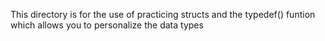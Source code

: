 This directory is for the use of practicing structs and the typedef() funtion which allows you to personalize the data types
